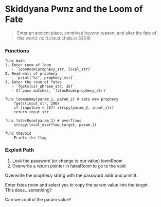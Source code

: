 # Skiddyana Pwnz and the Loom of Fate

> Enter an ancient place, contrived beyond reason, and alter the fate of this world.
> nc 0.cloud.chals.io 33616

### Functions
```
func main
1. Enter room of loom
   - `loomRoom(prophecy_str, local_str)`
2. Read wall of prophecy
   - `print("%s", prophecy_str)`
3. Enter the room of fates
   - `fgets(usr_phrase_str, 26)`
   - If pass matches, `fatesRoom(prophecy_str)`

func loomDummy(param_1, param_2) # sets new prophecy
    fgets(input_str, 286)
    if (inputLen < 257) strcpy(param_2, input_str)
    return input_str

func fatesRoom(param_1) # overflows
    strcpy(local_overflow_target, param_1)

func theVoid
    Prints the flag
```

### Exploit Path
1. Leak the password (or change to our value) loomRoom
2. Overwrite a return pointer in fatesRoom to go to the void

Overwrite the prophecy string with the password addr and print it.


Enter fates room and select yes to copy the param value into the target. This
does.. something?

Can we control the param value?

